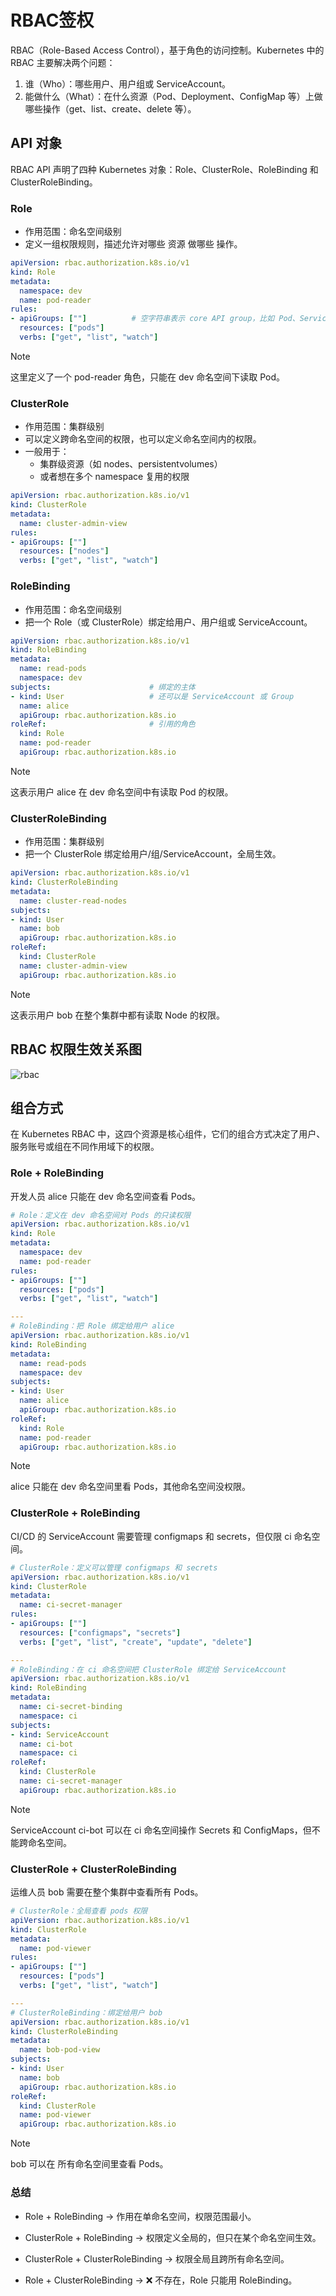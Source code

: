 # RBAC签权

RBAC（Role-Based Access Control），基于角色的访问控制。Kubernetes 中的 RBAC 主要解决两个问题：

1. 谁（Who）：哪些用户、用户组或 ServiceAccount。
2. 能做什么（What）：在什么资源（Pod、Deployment、ConfigMap 等）上做哪些操作（get、list、create、delete 等）。

## API 对象

RBAC API 声明了四种 Kubernetes 对象：Role、ClusterRole、RoleBinding 和 ClusterRoleBinding。

### Role

- 作用范围：命名空间级别
- 定义一组权限规则，描述允许对哪些 资源 做哪些 操作。

```yaml
apiVersion: rbac.authorization.k8s.io/v1
kind: Role
metadata:
  namespace: dev
  name: pod-reader
rules:
- apiGroups: [""]          # 空字符串表示 core API group，比如 Pod、Service
  resources: ["pods"]
  verbs: ["get", "list", "watch"]
```

> [!NOTE]
> 这里定义了一个 pod-reader 角色，只能在 dev 命名空间下读取 Pod。

### ClusterRole

- 作用范围：集群级别
- 可以定义跨命名空间的权限，也可以定义命名空间内的权限。
- 一般用于：
  - 集群级资源（如 nodes、persistentvolumes）
  - 或者想在多个 namespace 复用的权限

```yaml
apiVersion: rbac.authorization.k8s.io/v1
kind: ClusterRole
metadata:
  name: cluster-admin-view
rules:
- apiGroups: [""]
  resources: ["nodes"]
  verbs: ["get", "list", "watch"]
```

### RoleBinding

- 作用范围：命名空间级别
- 把一个 Role（或 ClusterRole）绑定给用户、用户组或 ServiceAccount。

```yaml
apiVersion: rbac.authorization.k8s.io/v1
kind: RoleBinding
metadata:
  name: read-pods
  namespace: dev
subjects:                      # 绑定的主体
- kind: User                   # 还可以是 ServiceAccount 或 Group
  name: alice
  apiGroup: rbac.authorization.k8s.io
roleRef:                       # 引用的角色
  kind: Role
  name: pod-reader
  apiGroup: rbac.authorization.k8s.io
```

> [!NOTE]
> 这表示用户 alice 在 dev 命名空间中有读取 Pod 的权限。

### ClusterRoleBinding

- 作用范围：集群级别
- 把一个 ClusterRole 绑定给用户/组/ServiceAccount，全局生效。

```yaml
apiVersion: rbac.authorization.k8s.io/v1
kind: ClusterRoleBinding
metadata:
  name: cluster-read-nodes
subjects:
- kind: User
  name: bob
  apiGroup: rbac.authorization.k8s.io
roleRef:
  kind: ClusterRole
  name: cluster-admin-view
  apiGroup: rbac.authorization.k8s.io
```

> [!NOTE]
> 这表示用户 bob 在整个集群中都有读取 Node 的权限。

## RBAC 权限生效关系图

![rbac](/kubernetes/object/img/rbac.png)

## 组合方式

在 Kubernetes RBAC 中，这四个资源是核心组件，它们的组合方式决定了用户、服务账号或组在不同作用域下的权限。

### Role + RoleBinding

开发人员 alice 只能在 dev 命名空间查看 Pods。

```yaml
# Role：定义在 dev 命名空间对 Pods 的只读权限
apiVersion: rbac.authorization.k8s.io/v1
kind: Role
metadata:
  namespace: dev
  name: pod-reader
rules:
- apiGroups: [""]
  resources: ["pods"]
  verbs: ["get", "list", "watch"]

---
# RoleBinding：把 Role 绑定给用户 alice
apiVersion: rbac.authorization.k8s.io/v1
kind: RoleBinding
metadata:
  name: read-pods
  namespace: dev
subjects:
- kind: User
  name: alice
  apiGroup: rbac.authorization.k8s.io
roleRef:
  kind: Role
  name: pod-reader
  apiGroup: rbac.authorization.k8s.io
```

> [!NOTE]
> alice 只能在 dev 命名空间里看 Pods，其他命名空间没权限。

### ClusterRole + RoleBinding

CI/CD 的 ServiceAccount 需要管理 configmaps 和 secrets，但仅限 ci 命名空间。

```yaml
# ClusterRole：定义可以管理 configmaps 和 secrets
apiVersion: rbac.authorization.k8s.io/v1
kind: ClusterRole
metadata:
  name: ci-secret-manager
rules:
- apiGroups: [""]
  resources: ["configmaps", "secrets"]
  verbs: ["get", "list", "create", "update", "delete"]

---
# RoleBinding：在 ci 命名空间把 ClusterRole 绑定给 ServiceAccount
apiVersion: rbac.authorization.k8s.io/v1
kind: RoleBinding
metadata:
  name: ci-secret-binding
  namespace: ci
subjects:
- kind: ServiceAccount
  name: ci-bot
  namespace: ci
roleRef:
  kind: ClusterRole
  name: ci-secret-manager
  apiGroup: rbac.authorization.k8s.io
```

> [!NOTE]
> ServiceAccount ci-bot 可以在 ci 命名空间操作 Secrets 和 ConfigMaps，但不能跨命名空间。

### ClusterRole + ClusterRoleBinding

运维人员 bob 需要在整个集群中查看所有 Pods。

```yaml
# ClusterRole：全局查看 pods 权限
apiVersion: rbac.authorization.k8s.io/v1
kind: ClusterRole
metadata:
  name: pod-viewer
rules:
- apiGroups: [""]
  resources: ["pods"]
  verbs: ["get", "list", "watch"]

---
# ClusterRoleBinding：绑定给用户 bob
apiVersion: rbac.authorization.k8s.io/v1
kind: ClusterRoleBinding
metadata:
  name: bob-pod-view
subjects:
- kind: User
  name: bob
  apiGroup: rbac.authorization.k8s.io
roleRef:
  kind: ClusterRole
  name: pod-viewer
  apiGroup: rbac.authorization.k8s.io
```

> [!NOTE]
> bob 可以在 所有命名空间里查看 Pods。

### 总结

- Role + RoleBinding → 作用在单命名空间，权限范围最小。

- ClusterRole + RoleBinding → 权限定义全局的，但只在某个命名空间生效。

- ClusterRole + ClusterRoleBinding → 权限全局且跨所有命名空间。

- Role + ClusterRoleBinding → ❌ 不存在，Role 只能用 RoleBinding。